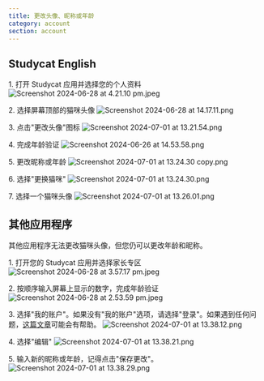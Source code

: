 ```yaml
---
title: 更改头像、昵称或年龄
category: account
section: account
---
```

## Studycat English

1\. 打开 Studycat 应用并选择您的个人资料
![Screenshot 2024-06-28 at 4.21.10 pm.jpeg](https://help.studycat.com/hc/article_attachments/34473186682009)

2\. 选择屏幕顶部的猫咪头像
![Screenshot 2024-06-28 at 14.17.11.png](https://help.studycat.com/hc/article_attachments/34473186684953)

3\. 点击"更改头像"图标
![Screenshot 2024-07-01 at 13.21.54.png](https://help.studycat.com/hc/article_attachments/34473186707865)

4\. 完成年龄验证
![Screenshot 2024-06-26 at 14.53.58.png](https://help.studycat.com/hc/article_attachments/34473186715801)

5\. 更改昵称或年龄
![Screenshot 2024-07-01 at 13.24.30 copy.png](https://help.studycat.com/hc/article_attachments/34473186721561)

6\. 选择"更换猫咪"
![Screenshot 2024-07-01 at 13.24.30.png](https://help.studycat.com/hc/article_attachments/34473186726041)

7\. 选择一个猫咪头像
![Screenshot 2024-07-01 at 13.26.01.png](https://help.studycat.com/hc/article_attachments/34473149798937)

## 其他应用程序

其他应用程序无法更改猫咪头像，但您仍可以更改年龄和昵称。

1\. 打开您的 Studycat 应用并选择家长专区
![Screenshot 2024-06-28 at 3.57.17 pm.jpeg](https://help.studycat.com/hc/article_attachments/34473149804697)

2\. 按顺序输入屏幕上显示的数字，完成年龄验证
![Screenshot 2024-06-28 at 2.53.59 pm.jpeg](https://help.studycat.com/hc/article_attachments/34473149807641)

3\. 选择"我的账户"。如果没有"我的账户"选项，请选择"登录"。如果遇到任何问题，[这篇文章](https://help.studycat.com/hc/en-us/articles/360051281554-Access-your-free-trial-or-subscription)可能会有帮助。
![Screenshot 2024-07-01 at 13.38.12.png](https://help.studycat.com/hc/article_attachments/34473149811993)

4\. 选择"编辑"
![Screenshot 2024-07-01 at 13.38.21.png](https://help.studycat.com/hc/article_attachments/34473186746521)

5\. 输入新的昵称或年龄，记得点击"保存更改"。
![Screenshot 2024-07-01 at 13.38.29.png](https://help.studycat.com/hc/article_attachments/34473149816729)